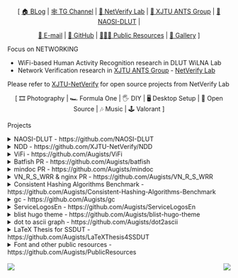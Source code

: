 <div align="center">

[ <a href="https://augists.top">🏠 BLog</a> | <a href="https://t.me/Augists">🕸 TG Channel</a> | <a href="https://xjtu-netverify.github.io">🏫 NetVerify Lab</a> | <a href="http://ants.xjtu.edu.cn/">🏫 XJTU ANTS Group</a> | <a href="https://github.com/NAOSI-DLUT">🏫 NAOSI-DLUT</a> |

<a href="mailto:augists@duck.com">📧 E-mail</a> | <a href="https://github.com/Augists">👻 GitHub</a> | <a href="https://github.com/Augists/PublicResources">👨🏻‍💻 Public Resources</a> | <a href="https://augists.top/gallery/">🌁 Gallery</a> ]
  
</div>

Focus on NETWORKING
* WiFi-based Human Activity Recognition research in DLUT WiLNA Lab
* Network Verification research in [XJTU ANTS Group](http://ants.xjtu.edu.cn/) - [NetVerify Lab](https://xjtu-netverify.github.io)

Please refer to [XJTU-NetVerify](https://github.com/xjtu-netverify) for open source projects from NetVerify Lab

<div align="center">

[ 🎞️ Photography | 🏎️ Formula One | 🖐 DIY | 🖥️ Desktop Setup | 🧑 Open Source | 🎶 Music | 🕹️ Valorant ]

</div>

Projects

<details>
  <summary>NAOSI-DLUT - https://github.com/NAOSI-DLUT</summary>

  Network And Open Source Institute in Dalian University of Technology. <img src="https://github.com/NAOSI-DLUT/.github/blob/main/profile/logo.svg" height="50px" />

  I am so proud of our organization. Here we provide all the resources you need in DUT as our best effort.

  * DUTyard discuss forum
  * Free access to resources during your development and seminar - https://space.bilibili.com/1058346981
  * Collection of DUT tools and blogrool - https://github.com/NAOSI-DLUT/awesome-dlut / https://github.com/NAOSI-DLUT/blogroll
  * NAOSI website - https://naosi.org, also manual - https://man.naosi.org
  * Campus project - https://campus2025.top
  * ...
</details>

<details>
  <summary>NDD - https://github.com/XJTU-NetVerify/NDD</summary>
  
  Network Decision Diagram [NSDI'25 Outstanding Paper] in [XJTU-NetVerify lab](https://github.com/XJTU-NetVerify)
  
  A new decision diagram customized for network verification. It is more efficient than BDD when used for network verification, in terms of memory and computation. NDD wraps BDD with another layers of decision diagram, such that each node represents a field of the network, and each edge is labeled with a BDD encoding the values of that field. Due to the locality of fields in networks, NDD can significantly reduce the redundant nodes.

  Also refer to:
  
  * jdd - https://github.com/Augists/jdd, a modified version of BDD Java implementation.
  * bdd-undergra-thinking - https://github.com/Augists/bdd-undergra-thinking, where we generated our basic idea of NDD.
  * blog - https://augists.top/NOTES/PAPER/From-Network-Verification-to-NDD.
</details>

<details>
  <summary>ViFi - https://github.com/Augists/ViFi</summary>

  A multi-model human activity detection tool based on our paper [MASS'22] in DLUT WiLNA lab.

  Recogize human activity behaviors by WiFi CSI data and video frames. Gain a much better performance than GateFi [IoTJ'23].
</details>

<details>
  <summary>Batfish PR - https://github.com/Augists/batfish</summary>

  Pull Request on Batfish - https://github.com/Batfish/Batfish

  * feat: NDD data structure support
  * fix: duplicated BDD operations
</details>

<details>
  <summary>mindoc PR - https://github.com/Augists/mindoc</summary>

  An online document management system based on Beego in Golang.

  * feat: Microsoft format importing support 
</details>

<details>
  <summary>VN_R_S_WRR & nginx PR - https://github.com/Augists/VN_R_S_WRR</summary>

  Virtual Node Random Smooth Weighted Round Robin algorithm, aimed to solve the "herd effect" problem in cluster deployment scenarios.

  Very simple modification at nginx `swrr` branch - https://github.com/Augists/nginx

  Also refer to PR - https://github.com/nginx/nginx/pull/837
</details>

<details>
  <summary>Consistent Hashing Algorithms Benchmark - https://github.com/Augists/Consistent-Hashing-Algorithms-Benchmark</summary>

  Experiments in different consistent hashing algorithms on load balancing, lookup time cost, remapping.

  Description and analysis LB algorithms: hash mod, hash-ring chash, multi-probe chash, Jump chash, Maglev chash, AnchorHash, DxHash, Rendezvous hash. Also take a look of my blog - https://augists.top/NOTES/LB/LB%20Algorithms%20Sharing
</details>

<details>
  <summary>gc - https://github.com/Augists/gc</summary>

  A CLI tool written in Go that streamlines the process of crafting conventional Git commit messages. It provides an interactive experience for building commits and features an experimental AI-assisted commit message generation based on your staged changes. 
</details>

<details>
  <summary>ServiceLogosEn - https://github.com/Augists/ServiceLogosEn</summary>

  An English version of kawaii logos for coders.

  <img src="https://github.com/Augists/ServiceLogosEn/blob/main/GitHub.png" height="80px" />
  <img src="https://github.com/Augists/ServiceLogosEn/blob/main/GitLab.png" height="80px" />
  <img src="https://github.com/Augists/ServiceLogosEn/blob/main/VIM.png" height="80px" />
  <img src="https://github.com/Augists/ServiceLogosEn/blob/main/C++.png" height="80px" />
  <img src="https://github.com/Augists/ServiceLogosEn/blob/main/Golang.png" height="80px" />
  <img src="https://github.com/Augists/ServiceLogosEn/blob/main/Java.png" height="80px" />
  <img src="https://github.com/Augists/ServiceLogosEn/blob/main/Python.png" height="80px" />
  <img src="https://github.com/Augists/ServiceLogosEn/blob/main/React.png" height="80px" />
  
  For its original Japanese version and LICENSE, please refer to SAWARATSUKI https://github.com/SAWARATSUKI/KawaiiLogos
</details>

<details>
  <summary>blist hugo theme - https://github.com/Augists/blist-hugo-theme</summary>

  A hugo theme adjust to our lab homepage - https://github.com/XJTU-NetVerify/XJTU-NetVerify.github.io. And it can be access by https://xjtu-netverify.github.io

  Also refer to our ANTS Group Index Webpage - https://github.com/XJTU-NetVerify/ants-index
</details>

<details>
  <summary>dot to ascii graph - https://github.com/Augists/dot2ascii</summary>

  A tool for generating ascii flow graph in DOT language.

```bash
$ ./dot2ascii-darwin example/example.dot
+-----------+
|    Foo    |
+-----------+
  |
  |
  v
+-----------+
|     b     | -+
+-----------+  |
  |            |
  |            |
  v            |
+-----------+  |
|     c     |  |
+-----------+  |
  :            |
  : edgename   |
  v            |
+-----------+  |
|     d     | -+
+-----------+
```

```bash
$ dot2ascii --fancy example/example2.dot

                 ┌─────────┐
                 │         │
     ┌───┐     ┌───┐     ┌───┐     ┌───┐
  ┌─ │ 0 │ ─── │ 1 │ ─── │   │ ─── │ 3 │
  │  └───┘     └───┘     │   │     └───┘
  │    │                 │   │
  │    └──────────────── │ 2 │
  │                      │   │
  │                      │   │
  └───────────────────── │   │
                         └───┘
```
</details>

<details>
  <summary>LaTeX Thesis for SSDUT - https://github.com/Augists/LaTeXThesis4SSDUT</summary>
</details>

<details>
  <summary>Font and other public resources - https://github.com/Augists/PublicResources</summary>

  An upper alphabet font for poster and cover (designed by myself) & DUT slide template & other tools.

  <img src="https://camo.githubusercontent.com/a587164431dedfe5b0f6b65c0b3fc4169d32edb2631af2239f992687a04c8cdd/68747470733a2f2f692e6c6f6c692e6e65742f323032312f30312f31342f7555686e4c494a4e356c624334476a2e706e67" />
</details>

<br />

<div>
  <img align="left" src="https://github-readme-stats.vercel.app/api?username=Augists&locale=en&show_icons=true&hide=&theme=&rank_icon=default"/>
  <img align="right" src="https://github-readme-stats.vercel.app/api/top-langs/?username=Augists&locale=en&theme=&langs_count=10&layout=compact"/>
</div>

